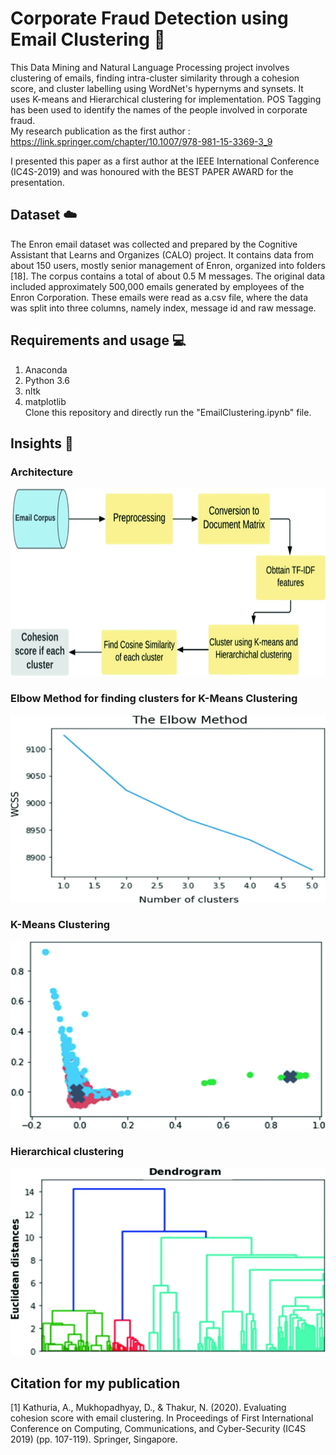 # Corporate Fraud Detection using Email Clustering  :metal:

This Data Mining and Natural Language Processing project involves clustering of emails, finding intra-cluster similarity through a cohesion score, and cluster labelling using WordNet's hypernyms and synsets. It uses K-means and Hierarchical clustering for implementation. POS Tagging has been used to identify the names of the people involved in corporate fraud. <br>
My research publication as the first author : https://link.springer.com/chapter/10.1007/978-981-15-3369-3_9

I presented this paper as a first author at the IEEE International Conference (IC4S-2019) and was honoured with the BEST PAPER AWARD for the presentation.<br>

## Dataset :cloud:

The Enron email dataset was collected and prepared by the Cognitive Assistant that Learns and Organizes (CALO) project. It contains data from about 150 users, mostly senior management of Enron, organized into folders [18]. The corpus contains a total of about 0.5 M messages. The original data included approximately 500,000 emails generated by employees of the Enron Corporation. These emails were read as a.csv file, where the data was split into three columns, namely index, message id and raw message. 

## Requirements and usage :computer:
1. Anaconda<br>
2. Python 3.6 <br>
3. nltk <br>
4. matplotlib <br>
Clone this repository and directly run the "EmailClustering.ipynb" file.

## Insights :pencil:
### Architecture
<img src="visualizations/architecture.png" width="600" height="300">

### Elbow Method for finding clusters for K-Means Clustering
<img src="visualizations/result_1.png" width="600" height="300">

### K-Means Clustering
<img src="visualizations/result_2.png" width="600" height="300">

### Hierarchical clustering
<img src="visualizations/result_3.png" width="600" height="300">

## Citation for my publication
[1] Kathuria, A., Mukhopadhyay, D., & Thakur, N. (2020). Evaluating cohesion score with email clustering. In Proceedings of First International Conference on Computing, Communications, and Cyber-Security (IC4S 2019) (pp. 107-119). Springer, Singapore.

